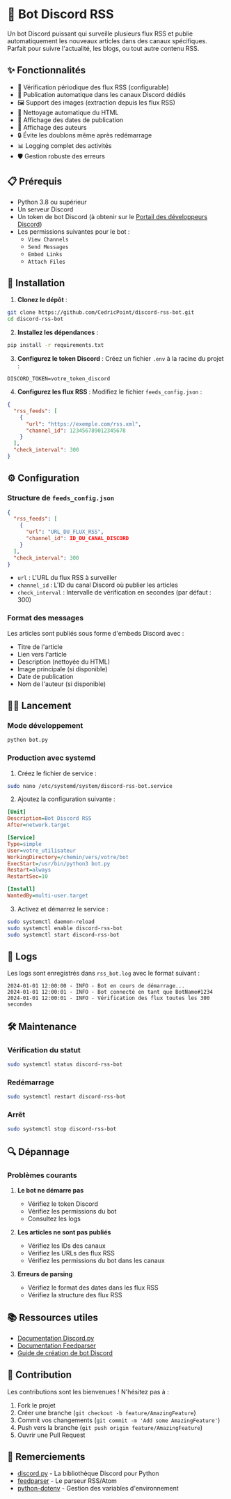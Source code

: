 # 🤖 Bot Discord RSS

Un bot Discord puissant qui surveille plusieurs flux RSS et publie automatiquement les nouveaux articles dans des canaux spécifiques. Parfait pour suivre l'actualité, les blogs, ou tout autre contenu RSS.

## ✨ Fonctionnalités

- 🔄 Vérification périodique des flux RSS (configurable)
- 📢 Publication automatique dans les canaux Discord dédiés
- 🖼️ Support des images (extraction depuis les flux RSS)
- 📝 Nettoyage automatique du HTML
- 📅 Affichage des dates de publication
- 👤 Affichage des auteurs
- 🔒 Évite les doublons même après redémarrage
- 📊 Logging complet des activités
- 🛡️ Gestion robuste des erreurs

## 📋 Prérequis

- Python 3.8 ou supérieur
- Un serveur Discord
- Un token de bot Discord (à obtenir sur le [Portail des développeurs Discord](https://discord.com/developers/applications))
- Les permissions suivantes pour le bot :
  - `View Channels`
  - `Send Messages`
  - `Embed Links`
  - `Attach Files`

## 🚀 Installation

1. **Clonez le dépôt** :
```bash
git clone https://github.com/CedricPoint/discord-rss-bot.git
cd discord-rss-bot
```

2. **Installez les dépendances** :
```bash
pip install -r requirements.txt
```

3. **Configurez le token Discord** :
Créez un fichier `.env` à la racine du projet :
```env
DISCORD_TOKEN=votre_token_discord
```

4. **Configurez les flux RSS** :
Modifiez le fichier `feeds_config.json` :
```json
{
  "rss_feeds": [
    {
      "url": "https://exemple.com/rss.xml",
      "channel_id": 123456789012345678
    }
  ],
  "check_interval": 300
}
```

## ⚙️ Configuration

### Structure de `feeds_config.json`

```json
{
  "rss_feeds": [
    {
      "url": "URL_DU_FLUX_RSS",
      "channel_id": ID_DU_CANAL_DISCORD
    }
  ],
  "check_interval": 300
}
```

- `url` : L'URL du flux RSS à surveiller
- `channel_id` : L'ID du canal Discord où publier les articles
- `check_interval` : Intervalle de vérification en secondes (par défaut : 300)

### Format des messages

Les articles sont publiés sous forme d'embeds Discord avec :
- Titre de l'article
- Lien vers l'article
- Description (nettoyée du HTML)
- Image principale (si disponible)
- Date de publication
- Nom de l'auteur (si disponible)

## 🏃‍♂️ Lancement

### Mode développement

```bash
python bot.py
```

### Production avec systemd

1. Créez le fichier de service :
```bash
sudo nano /etc/systemd/system/discord-rss-bot.service
```

2. Ajoutez la configuration suivante :
```ini
[Unit]
Description=Bot Discord RSS
After=network.target

[Service]
Type=simple
User=votre_utilisateur
WorkingDirectory=/chemin/vers/votre/bot
ExecStart=/usr/bin/python3 bot.py
Restart=always
RestartSec=10

[Install]
WantedBy=multi-user.target
```

3. Activez et démarrez le service :
```bash
sudo systemctl daemon-reload
sudo systemctl enable discord-rss-bot
sudo systemctl start discord-rss-bot
```

## 📝 Logs

Les logs sont enregistrés dans `rss_bot.log` avec le format suivant :
```
2024-01-01 12:00:00 - INFO - Bot en cours de démarrage...
2024-01-01 12:00:01 - INFO - Bot connecté en tant que BotName#1234
2024-01-01 12:00:01 - INFO - Vérification des flux toutes les 300 secondes
```

## 🛠️ Maintenance

### Vérification du statut

```bash
sudo systemctl status discord-rss-bot
```

### Redémarrage

```bash
sudo systemctl restart discord-rss-bot
```

### Arrêt

```bash
sudo systemctl stop discord-rss-bot
```

## 🔍 Dépannage

### Problèmes courants

1. **Le bot ne démarre pas**
   - Vérifiez le token Discord
   - Vérifiez les permissions du bot
   - Consultez les logs

2. **Les articles ne sont pas publiés**
   - Vérifiez les IDs des canaux
   - Vérifiez les URLs des flux RSS
   - Vérifiez les permissions du bot dans les canaux

3. **Erreurs de parsing**
   - Vérifiez le format des dates dans les flux RSS
   - Vérifiez la structure des flux RSS

## 📚 Ressources utiles

- [Documentation Discord.py](https://discordpy.readthedocs.io/)
- [Documentation Feedparser](https://pythonhosted.org/feedparser/)
- [Guide de création de bot Discord](https://discordpy.readthedocs.io/en/stable/discord.html)

## 🤝 Contribution

Les contributions sont les bienvenues ! N'hésitez pas à :
1. Fork le projet
2. Créer une branche (`git checkout -b feature/AmazingFeature`)
3. Commit vos changements (`git commit -m 'Add some AmazingFeature'`)
4. Push vers la branche (`git push origin feature/AmazingFeature`)
5. Ouvrir une Pull Request

## 🙏 Remerciements

- [discord.py](https://github.com/Rapptz/discord.py) - La bibliothèque Discord pour Python
- [feedparser](https://github.com/kurtmckee/feedparser) - Le parseur RSS/Atom
- [python-dotenv](https://github.com/theskumar/python-dotenv) - Gestion des variables d'environnement 